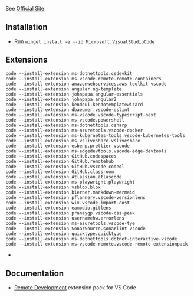 See [Official Site](https://code.visualstudio.com)

## Installation
- Run ``winget install -e --id Microsoft.VisualStudioCode``

## Extensions
  ```
  code --install-extension ms-dotnettools.csdevkit
  code --install-extension ms-vscode-remote.remote-containers
  code --install-extension amazonwebservices.aws-toolkit-vscode
  code --install-extension angular.ng-template
  code --install-extension johnpapa.angular-essentials
  code --install-extension johnpapa.angular2
  code --install-extension kendoui.kendotemplatewizard
  code --install-extension dbaeumer.vscode-eslint
  code --install-extension ms-vscode.vscode-typescript-next
  code --install-extension ms-vscode.powershell
  code --install-extension ms-dotnettools.csharp
  code --install-extension ms-azuretools.vscode-docker
  code --install-extension ms-kubernetes-tools.vscode-kubernetes-tools
  code --install-extension ms-vsliveshare.vsliveshare
  code --install-extension esbenp.prettier-vscode
  code --install-extension ms-edgedevtools.vscode-edge-devtools	
  code --install-extension GitHub.codespaces
  code --install-extension GitHub.remotehub
  code --install-extension GitHub.vscode-codeql
  code --install-extension GitHub.classroom
  code --install-extension Atlassian.atlascode
  code --install-extension ms-playwright.playwright
  code --install-extension vsblox.blox
  code --install-extension bierner.markdown-mermaid
  code --install-extension pflannery.vscode-versionlens
  code --install-extension wix.vscode-import-cost
  code --install-extension eamodio.gitlens
  code --install-extension pranaygp.vscode-css-peek
  code --install-extension usernamehw.errorlens
  code --install-extension ms-azuretools.vscode-tye
  code --install-extension SonarSource.sonarlint-vscode
  code --install-extension quicktype.quicktype
  code --install-extension ms-dotnettools.dotnet-interactive-vscode
  code --install-extension ms-vscode-remote.vscode-remote-extensionpack
  ```
-
## Documentation
- [Remote Development](https://marketplace.visualstudio.com/items?itemName=ms-vscode-remote.vscode-remote-extensionpack) extension pack for VS Code

